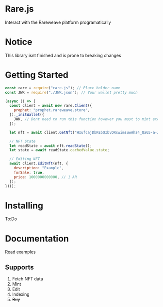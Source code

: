 # Rare.js

Interact with the Rareweave platform programatically

# Notice

This library isnt finished and is prone to breaking changes

# Getting Started

```js
const rare = require("rare.js"); // Place holder name
const JWK = require("./JWK.json"); // Your wallet pretty much

(async () => {
  const client = await new rare.Client({
    prophet: "prophet.rareweave.store",
  })._initWallet({
    JWK, // Dont need to run this function however you must to mint etc
  });

  let nft = await client.GetNft("HIufcajDbKEbQIbvORswimsuwAhz4_QaG5-a-JwuSBo");

  // NFT State
  let readState = await nft.readState();
  let state = await readState.cachedValue.state;

  // Editing NFT
  await client.EditNft(nft, {
    description: "Example",
    forSale: true,
    price: 1000000000000, // 1 AR
  });
})();
```

# Installing

To:Do

# Documentation

Read examples

## Supports

1. Fetch NFT data
2. Mint
3. Edit
4. Indexing
5. ~~Buy~~
